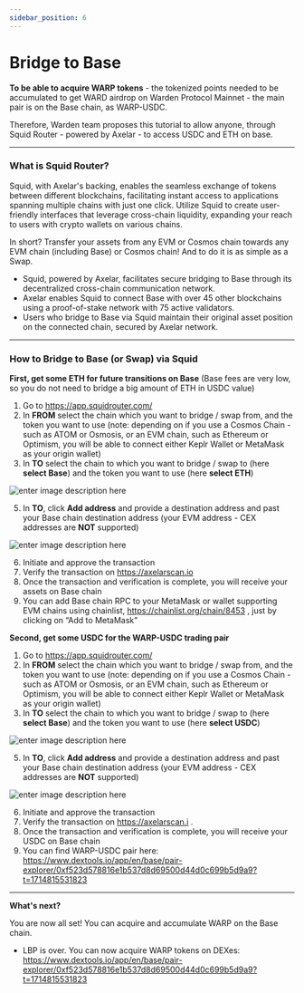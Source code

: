 ```yaml
---
sidebar_position: 6
---
```


# Bridge to Base

**To be able to acquire WARP tokens** - the tokenized points needed to be accumulated to get WARD airdrop on Warden Protocol Mainnet - the main pair is on the Base chain, as WARP-USDC. 

Therefore, Warden team proposes this tutorial to allow anyone, through Squid Router - powered by Axelar - to access USDC and ETH on base.

****
### What is Squid Router?

Squid, with Axelar's backing, enables the seamless exchange of tokens between different blockchains, facilitating instant access to applications spanning multiple chains with just one click. Utilize Squid to create user-friendly interfaces that leverage cross-chain liquidity, expanding your reach to users with crypto wallets on various chains.

In short? Transfer your assets from any EVM or Cosmos chain towards any EVM chain (including Base) or Cosmos chain! And to do it is as simple as a Swap.

- Squid, powered by Axelar, facilitates secure bridging to Base through its decentralized cross-chain communication network.
- Axelar enables Squid to connect Base with over 45 other blockchains using a proof-of-stake network with 75 active validators.
- Users who bridge to Base via Squid maintain their original asset position on the connected chain, secured by Axelar network.

****
### How to Bridge to Base (or Swap) via Squid

**First, get some ETH for future transitions on Base** (Base fees are very low, so you do not need to bridge a big amount of ETH in USDC value)
1. Go to https://app.squidrouter.com/ 
2. In **FROM** select the chain which you want to bridge / swap from, and the token you want to use (note: depending on if you use a Cosmos Chain - such as ATOM or Osmosis, or an EVM chain, such as Ethereum or Optimism, you will be able to connect either Keplr Wallet or MetaMask as your origin wallet)
3. In **TO** select the chain to which you want to bridge / swap to (here **select Base**) and the token you want to use (here **select ETH**)

![enter image description here](https://i.ibb.co/HpY6P3L/unnamed-8.png)

5. In **TO**, click **Add address** and provide a destination address and past your Base chain destination address (your EVM address - CEX addresses are **NOT** supported) 

![enter image description here](https://i.ibb.co/8bkBKx6/unnamed-7.png)

6. Initiate and approve the transaction 
7. Verify the transaction on https://axelarscan.io 
8. Once the transaction and verification is complete, you will receive your assets on Base chain
9. You can add Base chain RPC to your MetaMask or wallet supporting EVM chains using chainlist, https://chainlist.org/chain/8453 ,  just by clicking on “Add to MetaMask”


**Second, get some USDC for the WARP-USDC trading pair**
1. Go to https://app.squidrouter.com/ 
2. In **FROM** select the chain which you want to bridge / swap from, and the token you want to use (note: depending on if you use a Cosmos Chain - such as ATOM or Osmosis, or an EVM chain, such as Ethereum or Optimism, you will be able to connect either Keplr Wallet or MetaMask as your origin wallet)
3. In **TO** select the chain to which you want to bridge / swap to (here **select Base**) and the token you want to use (here **select USDC**)

![enter image description here](https://i.ibb.co/4p48qwp/unnamed-6.png)

5. In **TO**, click **Add address** and provide a destination address and past your Base chain destination address (your EVM address - CEX addresses are **NOT** supported) 

![enter image description here](https://i.ibb.co/8bkBKx6/unnamed-7.png)

6. Initiate and approve the transaction
7. Verify the transaction on https://axelarscan.i .
8. Once the transaction and verification is complete, you will receive your USDC on Base chain
9. You can find WARP-USDC pair here: https://www.dextools.io/app/en/base/pair-explorer/0xf523d578816e1b537d8d69500d44d0c699b5d9a9?t=1714815531823 

****
**What's next?**

You are now all set! You can acquire and accumulate WARP on the Base chain.
- LBP is over. You can now acquire WARP tokens on DEXes: https://www.dextools.io/app/en/base/pair-explorer/0xf523d578816e1b537d8d69500d44d0c699b5d9a9?t=1714815531823 
